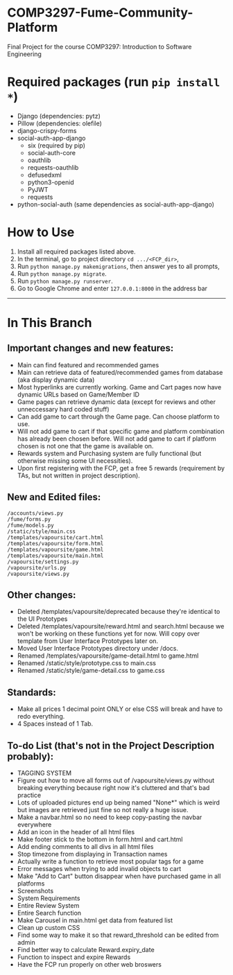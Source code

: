 # COMP3297-Fume-Community-Platform

Final Project for the course COMP3297: Introduction to Software Engineering

# Required packages (run `pip install *`)

 - Django (dependencies: pytz)
 - Pillow (dependencies: olefile)
 - django-crispy-forms
 - social-auth-app-django
	 - six (required by pip)
	 - social-auth-core
	 - oauthlib
	 - requests-oauthlib
	 - defusedxml
	 - python3-openid
	 - PyJWT
	 - requests
 - python-social-auth (same dependencies as social-auth-app-django)

# How to Use

1. Install all required packages listed above.
2. In the terminal, go to project directory `cd .../<FCP_dir>`,
3. Run `python manage.py makemigrations`, then answer yes to all prompts,
4. Run `python manage.py migrate`.
5. Run `python manage.py runserver`.
6. Go to Google Chrome and enter `127.0.0.1:8000` in the address bar

---

# In This Branch

## Important changes and new features:
 - Main can find featured and recommended games
 - Main can retrieve data of featured/recommended games from database (aka display dynamic data)
 - Most hyperlinks are currently working. Game and Cart pages now have dynamic URLs based on Game/Member ID
 - Game pages can retrieve dynamic data (except for reviews and other unneccessary hard coded stuff)
 - Can add game to cart through the Game page. Can choose platform to use.
 - Will not add game to cart if that specific game and platform combination has already been chosen before. Will not add game to cart if platform chosen is not one that the game is available on.
 - Rewards system and Purchasing system are fully functional (but otherwise missing some UI necessities).
 - Upon first registering with the FCP, get a free 5 rewards (requirement by TAs, but not written in project description).

## New and Edited files:
```
/accounts/views.py
/fume/forms.py
/fume/models.py
/static/style/main.css
/templates/vapoursite/cart.html
/templates/vapoursite/form.html
/templates/vapoursite/game.html
/templates/vapoursite/main.html
/vapoursite/settings.py
/vapoursite/urls.py
/vapoursite/views.py
```

## Other changes:
 - Deleted /templates/vapoursite/deprecated because they're identical to the UI Prototypes
 - Deleted /templates/vapoursite/reward.html and search.html because we won't be working on these functions yet for now. Will copy over template from User Interface Prototypes later on.
 - Moved User Interface Prototypes directory under /docs.
 - Renamed /templates/vapoursite/game-detail.html to game.html
 - Renamed /static/style/prototype.css to main.css
 - Renamed /static/style/game-detail.css to game.css

## Standards:
 - Make all prices 1 decimal point ONLY or else CSS will break and have to redo everything.
 - 4 Spaces instead of 1 Tab.

## To-do List (that's not in the Project Description probably):
 - TAGGING SYSTEM
 - Figure out how to move all forms out of /vapoursite/views.py without breaking everything because right now it's cluttered and that's bad practice
 - Lots of uploaded pictures end up being named "None*" which is weird but images are retrieved just fine so not really a huge issue.
 - Make a navbar.html so no need to keep copy-pasting the navbar everywhere
 - Add an icon in the header of all html files
 - Make footer stick to the bottom in form.html and cart.html
 - Add ending comments to all divs in all html files
 - Stop timezone from displaying in Transaction names
 - Actually write a function to retrieve most popular tags for a game
 - Error messages when trying to add invalid objects to cart
 - Make "Add to Cart" button disappear when have purchased game in all platforms
 - Screenshots
 - System Requirements
 - Entire Review System
 - Entire Search function
 - Make Carousel in main.html get data from featured list
 - Clean up custom CSS
 - Find some way to make it so that reward_threshold can be edited from admin
 - Find better way to calculate Reward.expiry_date
 - Function to inspect and expire Rewards
 - Have the FCP run properly on other web broswers
